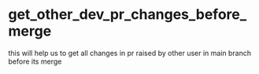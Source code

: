 # get_other_dev_pr_changes_before_merge
this will help us to get all changes in pr raised by other user in main branch before its merge
